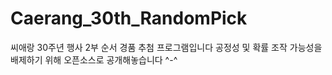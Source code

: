 # Caerang_30th_RandomPick
씨애랑 30주년 행사 2부 순서 경품 추첨 프로그램입니다
공정성 및 확률 조작 가능성을 배제하기 위해 오픈소스로 공개해놓습니다 ^-^ 
